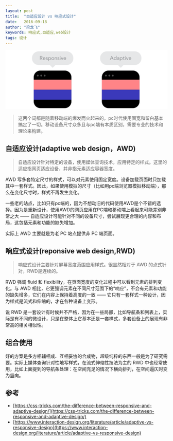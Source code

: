 ```yaml
---
layout: post
title:  "自适应设计 vs 响应式设计"
date:   2016-09-18 
author: "梁龙飞"
keywords: 响应式,自适应,web设计
tags: 设计
---
```


![jif](/image/RWD_vs_AWD.gif)

> 这两个词都是随着移动端的爆发而火起来的。pc时代使用固宽和留白基本搞定了一切。移动设备尺寸众多且与pc端有本质区别，需要专业的技术和理论来构建。

## 自适应设计(adaptive web design，AWD)

> 自适应设计针对特定的设备，使用媒体查询技术，应用特定的样式。这里的适应指网页适应设备，并非指元素适应容器宽度。

AWD 写多套特定尺寸的样式，可以对元素使用固定宽度。设备加载页面时只加载其中一套样式。因此，如果使用模拟的尺寸（比如用pc端浏览器模拟移动端），那么在变化尺寸时，样式不再发生变化。

一些老的站点，比如只有pc端的，因为不想动旧的代码使用AWD是个不错的选择。因为是重新设计，使用AWD的网页应用在PC端和移动端上看起来可能差别非常之大 —— 自适应设计可能针对不同的设备尺寸，尝试展现更合理的内容和布局，这包括元素和功能的缺失增加。

实际上 AWD 主要就是为老 PC 站点提供非 PC 端页面。



## 响应式设计(reponsive web design,RWD)

> 响应式设计主要针对屏幕宽度范围应用样式。很显然相对于 AWD 的点式针对，RWD是连续的。

RWD 强调 fluid 和 flexibility，在页面宽度的变化过程中可以看到元素的排列变化。与 AWD 相比，它更强调元素在不同尺寸范围下的“响应”，不会有元素和功能的缺失增多，它们在内容上保持着高度的一致 —— 它只有一套样式一种设计，因为样式是流式和伸缩的，才在各种设备上变形。

说 RWD 是一套设计有时候并不严格，因为在一些局部，比如导航条和列表上，实际是有不同的微设计，只是在整体上它基本还是一套样式，多套设备上的展现有非常高的相关相似性。


## 组合使用

好的方案是多方相辅相成、互相妥协的合成物，超级纯粹的东西一般是为了研究需要。实际上媒体查询针对性地写样式，在流式伸缩性技法为主的 RWD 中也经常使用，比如上面提到的导航条处理：在空间充足的情况下横向排列，在空间逼仄时变为竖向。



## 参考
- [https://css-tricks.com/the-difference-between-responsive-and-adaptive-design/](https://css-tricks.com/the-difference-between-responsive-and-adaptive-design/)
- [https://www.interaction-design.org/literature/article/adaptive-vs-responsive-design](https://www.interaction-design.org/literature/article/adaptive-vs-responsive-design)
